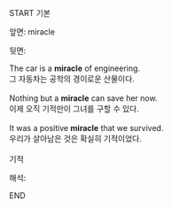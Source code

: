 START
기본

앞면:
miracle


뒷면:
<div>The car is a <strong>miracle</strong> of engineering. </div><div><div>그 자동차는 공학의 경이로운 산물이다.</div></div><div><br></div><div><div>Nothing but a <strong>miracle</strong> can save her now. </div><div><div>이제 오직 기적만이 그녀를 구할 수 있다.</div></div></div><div><br></div><div><div>It was a positive <strong>miracle</strong> that we survived. </div><div><div>우리가 살아남은 것은 확실히 기적이었다.</div></div></div><div><br></div><div>기적</div>


해석:
<!--ID: 1746614454292-->
END